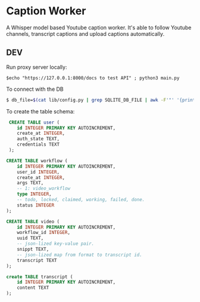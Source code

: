 # Caption Worker
A Whisper model based Youtube caption worker. It's able to follow Youtube channels, transcript captions and upload captions automatically.

## DEV

Run proxy server locally:

```
$echo "https://127.0.0.1:8000/docs to test API" ; python3 main.py
```

To connect with the DB 
```bash
$ db_file=$(cat lib/config.py | grep SQLITE_DB_FILE | awk -F'"' '{print $2}') ; sqlite3 $db_file
```

To create the table schema:
```sql
 CREATE TABLE user (
    id INTEGER PRIMARY KEY AUTOINCREMENT,
    create_at INTEGER,
    auth_state TEXT,
    credentials TEXT
 );

CREATE TABLE workflow (
    id INTEGER PRIMARY KEY AUTOINCREMENT,
    user_id INTEGER,
    create_at INTEGER,
    args TEXT,
    -- 1: video_workflow
    type INTEGER,
    -- todo, locked, claimed, working, failed, done.
    status INTEGER
);

CREATE TABLE video (
    id INTEGER PRIMARY KEY AUTOINCREMENT,
    workflow_id INTEGER,
    uuid TEXT,
    -- json-lized key-value pair.
    snippt TEXT,
    -- json-lized map from format to transcript id.
    transcript TEXT
);

create TABLE transcript (
    id INTEGER PRIMARY KEY AUTOINCREMENT,
    content TEXT
);
```